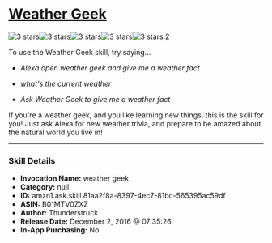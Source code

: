 # [Weather Geek](http://alexa.amazon.com/#skills/amzn1.ask.skill.81aa2f8a-8397-4ec7-81bc-565395ac59df)
![3 stars](../../images/ic_star_black_18dp_1x.png)![3 stars](../../images/ic_star_black_18dp_1x.png)![3 stars](../../images/ic_star_black_18dp_1x.png)![3 stars](../../images/ic_star_border_black_18dp_1x.png)![3 stars](../../images/ic_star_border_black_18dp_1x.png) 2

To use the Weather Geek skill, try saying...

* *Alexa open weather geek and give me a weather fact*

* *what's the current weather*

* *Ask Weather Geek to give me a weather fact*

If you're a weather geek, and you like learning new things, this is the skill for you! Just ask Alexa for new weather trivia, and prepare to be amazed about the natural world you live in!

***

### Skill Details

* **Invocation Name:** weather geek
* **Category:** null
* **ID:** amzn1.ask.skill.81aa2f8a-8397-4ec7-81bc-565395ac59df
* **ASIN:** B01MTV0ZXZ
* **Author:** Thunderstruck
* **Release Date:** December 2, 2016 @ 07:35:26
* **In-App Purchasing:** No
